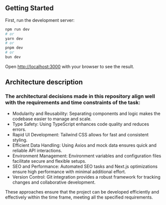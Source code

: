 ## Getting Started

First, run the development server:

```bash
npm run dev
# or
yarn dev
# or
pnpm dev
# or
bun dev
```

Open [http://localhost:3000](http://localhost:3000) with your browser to see the result.

## Architecture description

### The architectural decisions made in this repository align well with the requirements and time constraints of the task:

- Modularity and Reusability: Separating components and logic makes the codebase easier to manage and scale.
- Type Safety: Using TypeScript enhances code quality and reduces errors.
- Rapid UI Development: Tailwind CSS allows for fast and consistent styling.
- Efficient Data Handling: Using Axios and mock data ensures quick and reliable API interactions.
- Environment Management: Environment variables and configuration files facilitate secure and flexible setups.
- SEO and Performance: Automated SEO tasks and Next.js optimizations ensure high performance with minimal additional effort.
- Version Control: Git integration provides a robust framework for tracking changes and collaborative development.

These approaches ensure that the project can be developed efficiently and effectively within the time frame, meeting all the specified requirements.
